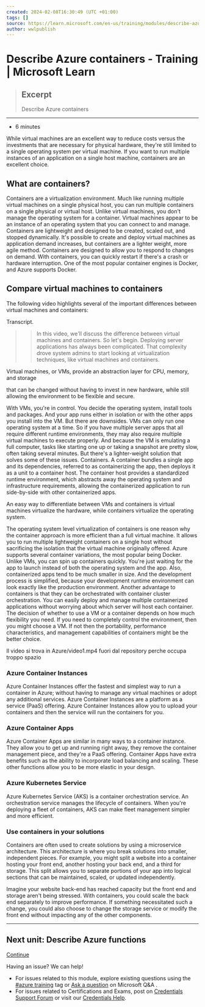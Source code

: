 ```yaml
---
created: 2024-02-08T16:30:49 (UTC +01:00)
tags: []
source: https://learn.microsoft.com/en-us/training/modules/describe-azure-compute-networking-services/5-containers
author: wwlpublish
---
```


# Describe Azure containers - Training | Microsoft Learn

> ## Excerpt
> Describe Azure containers

---
-   6 minutes

While virtual machines are an excellent way to reduce costs versus the investments that are necessary for physical hardware, they're still limited to a single operating system per virtual machine. If you want to run multiple instances of an application on a single host machine, containers are an excellent choice.

## What are containers?

Containers are a virtualization environment. Much like running multiple virtual machines on a single physical host, you can run multiple containers on a single physical or virtual host. Unlike virtual machines, you don't manage the operating system for a container. Virtual machines appear to be an instance of an operating system that you can connect to and manage. Containers are lightweight and designed to be created, scaled out, and stopped dynamically. It's possible to create and deploy virtual machines as application demand increases, but containers are a lighter weight, more agile method. Containers are designed to allow you to respond to changes on demand. With containers, you can quickly restart if there's a crash or hardware interruption. One of the most popular container engines is Docker, and Azure supports Docker.

## Compare virtual machines to containers

The following video highlights several of the important differences between virtual machines and containers:

Transcript.
>>In this video, we'll discuss the difference between virtual machines and containers.
So let's begin. Deploying server applications has always been complicated.
That complexity drove system admins to start looking
at virtualization techniques, like virtual machines and containers.

Virtual machines, or VMs, provide an abstraction layer for CPU, memory, and storage

that can be changed without having to invest in new hardware,
while still allowing the environment to be flexible and secure.

With VMs, you're in control.
You decide the operating system, install tools and packages.
And your app runs either in isolation or with the other apps you install into the VM.
But there are downsides. VMs can only run one operating system at a time.
So if you have multiple server apps that all require different runtime environments,
they may also require multiple virtual machines to execute properly.
And because the VM is emulating a full computer,
tasks like starting one up or taking a snapshot are pretty slow, often taking several minutes.
But there's a lighter-weight solution that solves some of these issues. Containers.
A container bundles a single app and its dependencies,
referred to as containerizing the app, then deploys it as a unit to a container host.
The container host provides a standardized runtime environment,
which abstracts away the operating system and infrastructure requirements,
allowing the containerized application to run side-by-side with other containerized apps.

An easy way to differentiate between VMs and containers is
virtual machines virtualize the hardware,
while containers virtualize the operating system.

The operating system level virtualization of containers is one reason
why the container approach is more efficient than a full virtual machine.
It allows you to run multiple lightweight containers on a single host
without sacrificing the isolation that the virtual machine originally offered.
Azure supports several container variations, the most popular being Docker.
Unlike VMs, you can spin up containers quickly.
You're just waiting for the app to launch instead of both the operating system and the app.
Also, containerized apps tend to be much smaller in size.
And the development process is simplified, because your
development runtime environment can look exactly like the production environment.
Another advantage to containers is that they
can be orchestrated with container cluster orchestration.
You can easily deploy and manage multiple containerized applications
without worrying about which server will host each container.
The decision of whether to use a VM or a container depends on how much flexibility you need.
If you need to completely control the environment, then you might choose a VM.
If not then the portability, performance characteristics, and management capabilities of containers might be the better choice.

Il video si trova in Azure/video1.mp4 fuori dal repository perche occupa troppo spazio

### Azure Container Instances

Azure Container Instances offer the fastest and simplest way to run a container in Azure; without having to manage any virtual machines or adopt any additional services. Azure Container Instances are a platform as a service (PaaS) offering. Azure Container Instances allow you to upload your containers and then the service will run the containers for you.

### Azure Container Apps

Azure Container Apps are similar in many ways to a container instance. They allow you to get up and running right away, they remove the container management piece, and they're a PaaS offering. Container Apps have extra benefits such as the ability to incorporate load balancing and scaling. These other functions allow you to be more elastic in your design.

### Azure Kubernetes Service

Azure Kubernetes Service (AKS) is a container orchestration service. An orchestration service manages the lifecycle of containers. When you're deploying a fleet of containers, AKS can make fleet management simpler and more efficient.

### Use containers in your solutions

Containers are often used to create solutions by using a microservice architecture. This architecture is where you break solutions into smaller, independent pieces. For example, you might split a website into a container hosting your front end, another hosting your back end, and a third for storage. This split allows you to separate portions of your app into logical sections that can be maintained, scaled, or updated independently.

Imagine your website back-end has reached capacity but the front end and storage aren't being stressed. With containers, you could scale the back end separately to improve performance. If something necessitated such a change, you could also choose to change the storage service or modify the front end without impacting any of the other components.

___

## Next unit: Describe Azure functions

[Continue](https://learn.microsoft.com/en-us/training/modules/describe-azure-compute-networking-services/6-functions/)

Having an issue? We can help!

-   For issues related to this module, explore existing questions using the [#azure training](https://aka.ms/azure-fundamentals-qna) tag or [Ask a question](https://aka.ms/qnaaztraining) on Microsoft Q&A .
-   For issues related to Certifications and Exams, post on [Credentials Support Forum](https://aka.ms/pilot-certifications-forums) or visit our [Credentials Help](https://aka.ms/pilot-cert-help).
